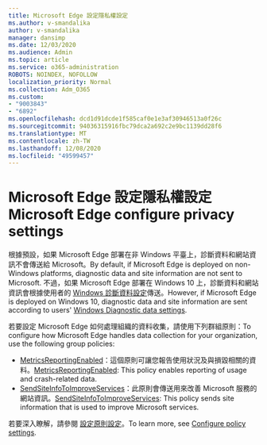 ```yaml
---
title: Microsoft Edge 設定隱私權設定
ms.author: v-smandalika
author: v-smandalika
manager: dansimp
ms.date: 12/03/2020
ms.audience: Admin
ms.topic: article
ms.service: o365-administration
ROBOTS: NOINDEX, NOFOLLOW
localization_priority: Normal
ms.collection: Adm_O365
ms.custom:
- "9003843"
- "6892"
ms.openlocfilehash: dcd1d91dcde1f585caf0e1e3af30946513a0f26c
ms.sourcegitcommit: 94036315916fbc79dca2a692c2e9bc1139dd28f6
ms.translationtype: MT
ms.contentlocale: zh-TW
ms.lasthandoff: 12/08/2020
ms.locfileid: "49599457"
---
```

# <a name="microsoft-edge-configure-privacy-settings"></a><span data-ttu-id="0f4b1-102">Microsoft Edge 設定隱私權設定</span><span class="sxs-lookup"><span data-stu-id="0f4b1-102">Microsoft Edge configure privacy settings</span></span>

<span data-ttu-id="0f4b1-103">根據預設，如果 Microsoft Edge 部署在非 Windows 平臺上，診斷資料和網站資訊不會傳送給 Microsoft。</span><span class="sxs-lookup"><span data-stu-id="0f4b1-103">By default, if Microsoft Edge is deployed on non-Windows platforms, diagnostic data and site information are not sent to Microsoft.</span></span> <span data-ttu-id="0f4b1-104">不過，如果 Microsoft Edge 部署在 Windows 10 上，診斷資料和網站資訊會根據使用者的 [Windows 診斷資料設定](https://docs.microsoft.com/windows/privacy/configure-windows-diagnostic-data-in-your-organization)傳送。</span><span class="sxs-lookup"><span data-stu-id="0f4b1-104">However, if Microsoft Edge is deployed on Windows 10, diagnostic data and site information are sent according to users' [Windows Diagnostic data settings](https://docs.microsoft.com/windows/privacy/configure-windows-diagnostic-data-in-your-organization).</span></span>

<span data-ttu-id="0f4b1-105">若要設定 Microsoft Edge 如何處理組織的資料收集，請使用下列群組原則：</span><span class="sxs-lookup"><span data-stu-id="0f4b1-105">To configure how Microsoft Edge handles data collection for your organization, use the following group policies:</span></span>
- <span data-ttu-id="0f4b1-106">[MetricsReportingEnabled](https://docs.microsoft.com/DeployEdge/microsoft-edge-policies#metricsreportingenabled)：這個原則可讓您報告使用狀況及與損毀相關的資料。</span><span class="sxs-lookup"><span data-stu-id="0f4b1-106">[MetricsReportingEnabled](https://docs.microsoft.com/DeployEdge/microsoft-edge-policies#metricsreportingenabled): This policy enables reporting of usage and crash-related data.</span></span>
- <span data-ttu-id="0f4b1-107">[SendSiteInfoToImproveServices](https://docs.microsoft.com/DeployEdge/microsoft-edge-policies#sendsiteinfotoimproveservices)：此原則會傳送用來改善 Microsoft 服務的網站資訊。</span><span class="sxs-lookup"><span data-stu-id="0f4b1-107">[SendSiteInfoToImproveServices](https://docs.microsoft.com/DeployEdge/microsoft-edge-policies#sendsiteinfotoimproveservices): This policy sends site information that is used to improve Microsoft services.</span></span>

<span data-ttu-id="0f4b1-108">若要深入瞭解，請參閱 [設定原則設定](https://docs.microsoft.com/deployedge/microsoft-edge-enterprise-privacy-settings#configure-policy-settings)。</span><span class="sxs-lookup"><span data-stu-id="0f4b1-108">To learn more, see [Configure policy settings](https://docs.microsoft.com/deployedge/microsoft-edge-enterprise-privacy-settings#configure-policy-settings).</span></span>